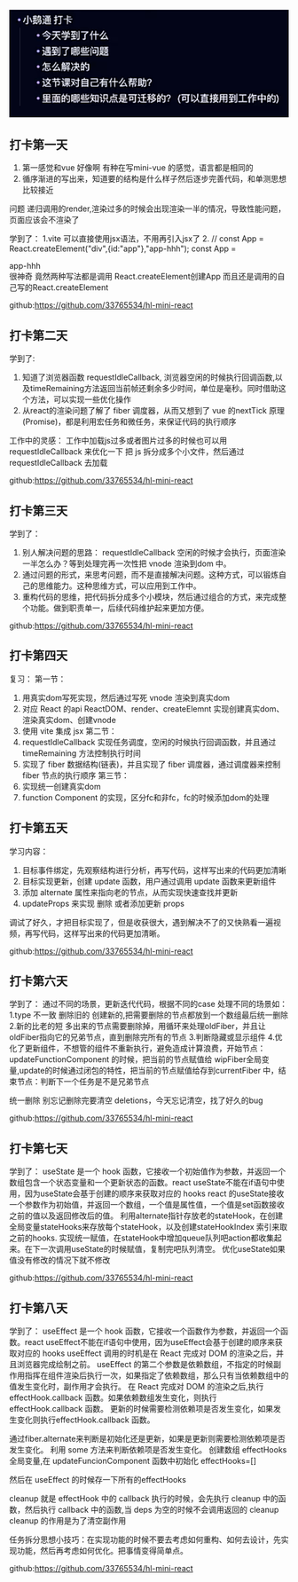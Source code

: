 ![Alt text](image.png)

## 打卡第一天
1. 第一感觉和vue 好像啊 有种在写mini-vue 的感觉，语言都是相同的
2. 循序渐进的写出来，知道要的结构是什么样子然后逐步完善代码，和单测思想比较接近

问题 递归调用的render,渲染过多的时候会出现渲染一半的情况，导致性能问题，页面应该会不渲染了

学到了：
1.vite 可以直接使用jsx语法，不用再引入jsx了
2. // const App = React.createElement("div",{id:"app"},"app-hhh");
const App = <div>app-hhh</div>
很神奇 竟然两种写法都是调用 React.createElement创建App 而且还是调用的自己写的React.createElement 

github:https://github.com/33765534/hl-mini-react

## 打卡第二天

学到了:
1. 知道了浏览器函数 requestIdleCallback, 浏览器空闲的时候执行回调函数,以及timeRemaining方法返回当前帧还剩余多少时间，单位是毫秒。同时借助这个方法，可以实现一些优化操作
2. 从react的渲染问题了解了 fiber 调度器，从而又想到了 vue 的nextTick 原理(Promise)，都是利用宏任务和微任务，来保证代码的执行顺序

工作中的灵感：
工作中加载js过多或者图片过多的时候也可以用 requestIdleCallback 来优化一下
把 js 拆分成多个小文件，然后通过 requestIdleCallback 去加载

github:https://github.com/33765534/hl-mini-react

## 打卡第三天
学到了：
1. 别人解决问题的思路： requestIdleCallback 空闲的时候才会执行，页面渲染一半怎么办？等到处理完再一次性把 vnode 渲染到dom 中。
2. 通过问题的形式，来思考问题，而不是直接解决问题。这种方式，可以锻炼自己的思维能力。这种思维方式，可以应用到工作中。
3. 重构代码的思维，把代码拆分成多个小模块，然后通过组合的方式，来完成整个功能。做到职责单一，后续代码维护起来更加方便。

github:https://github.com/33765534/hl-mini-react

## 打卡第四天
复习：
第一节：
1. 用真实dom写死实现，然后通过写死 vnode 渲染到真实dom 
2. 对应 React 的api ReactDOM、render、createElemnt 实现创建真实dom、渲染真实dom、创建vnode
3. 使用 vite 集成 jsx
第二节：
1. requestIdleCallback 实现任务调度，空闲的时候执行回调函数，并且通过 timeRemaining 方法控制执行时间
2. 实现了 fiber 数据结构(链表)，并且实现了 fiber 调度器，通过调度器来控制 fiber 节点的执行顺序
第三节：
1. 实现统一创建真实dom
2. function Component 的实现，区分fc和非fc，fc的时候添加dom的处理

## 打卡第五天
学习内容：
1. 目标事件绑定，先观察结构进行分析，再写代码，这样写出来的代码更加清晰
2. 目标实现更新，创建 update 函数，用户通过调用 update 函数来更新组件
3. 添加 alternate 属性来指向老的节点，从而实现快速查找并更新
4. updateProps 来实现 删除 或者添加更新 props

调试了好久，才把目标实现了，但是收获很大，遇到解决不了的又快熟看一遍视频，再写代码，这样写出来的代码更加清晰。

github:https://github.com/33765534/hl-mini-react

## 打卡第六天
学到了：
通过不同的场景，更新迭代代码，根据不同的case 处理不同的场景如：
    1.type 不一致 删除旧的 创建新的,把需要删除的节点都放到一个数组最后统一删除
    2.新的比老的短 多出来的节点需要删除掉，用循环来处理oldFiber，并且让oldFiber指向它的兄弟节点，直到删除完所有的节点
    3.判断隐藏或显示组件
    4.优化了更新组件，不想管的组件不重新执行，避免造成计算浪费，开始节点：updateFunctionComponent 的时候，把当前的节点赋值给 wipFiber全局变量,update的时候通过闭包的特性，把当前的节点赋值给存到currentFiber 中，结束节点：判断下一个任务是不是兄弟节点

统一删除 别忘记删除完要清空 deletions，今天忘记清空，找了好久的bug 

github:https://github.com/33765534/hl-mini-react

## 打卡第七天
学到了：
useState 是一个 hook 函数，它接收一个初始值作为参数，并返回一个数组包含一个状态变量和一个更新状态的函数。react useState不能在if语句中使用，因为useState会基于创建的顺序来获取对应的 hooks
react 的useState接收一个参数作为初始值，并返回一个数组，一个值是属性值，一个值是set函数接收之前的值以及返回修改后的值。
利用alternate指针存放老的stateHook，在创建全局变量stateHooks来存放每个stateHook，以及创建stateHookIndex 索引来取之前的hooks.
实现统一赋值，在stateHook中增加queue队列吧action都收集起来。在下一次调用useState的时候赋值，复制完吧队列清空。
优化useState如果值没有修改的情况下就不修改

github:https://github.com/33765534/hl-mini-react

## 打卡第八天
学到了：
useEffect 是一个 hook 函数，它接收一个函数作为参数，并返回一个函数。react useEffect不能在if语句中使用，因为useEffect会基于创建的顺序来获取对应的 hooks
useEffect 调用的时机是在 React 完成对 DOM 的渲染之后，并且浏览器完成绘制之前。
useEffect 的第二个参数是依赖数组，不指定的时候副作用指挥在组件渲染后执行一次，如果指定了依赖数组，那么只有当依赖数组中的值发生变化时，副作用才会执行。
在 React 完成对 DOM 的渲染之后,执行effectHook.callback 函数。如果依赖数组发生变化，则执行effectHook.callback 函数。
更新的时候需要检测依赖项是否发生变化，如果发生变化则执行effectHook.callback 函数。

通过fiber.alternate来判断是初始化还是更新，如果是更新则需要检测依赖项是否发生变化。
利用 some 方法来判断依赖项是否发生变化。
创建数组 effectHooks 全局变量,在 updateFuncionComponent 函数中初始化 effectHooks=[]

然后在 useEffect 的时候存一下所有的effectHooks

cleanup 就是 effectHook 中的 callback 执行的时候，会先执行 cleanup 中的函数，然后执行 callback 中的函数,当 deps 为空的时候不会调用返回的 cleanup
cleanup 的作用是为了清空副作用

任务拆分思想小技巧：在实现功能的时候不要去考虑如何重构、如何去设计，先实现功能，然后再考虑如何优化。把事情变得简单点。

github:https://github.com/33765534/hl-mini-react


